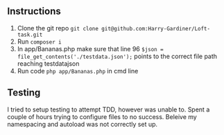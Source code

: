 ## Instructions
1. Clone the git repo `git clone git@github.com:Harry-Gardiner/Loft-task.git` 
2. Run `composer i`  
3. In app/Bananas.php make sure that line 96 `$json = file_get_contents('./testdata.json');` points to the correct file path reaching testdatajson
4. Run code `php app/Bananas.php` in cmd line
 
## Testing
I tried to setup testing to attempt TDD, however was unable to. Spent a couple of hours trying to configure files to no success. Beleive my namespacing and autoload was not correctly set up. 

